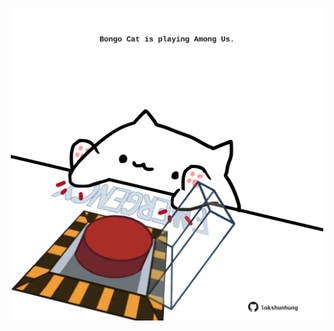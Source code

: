 <!-- built at 03/08/2021, 02:24:03 UTC -->
<p align="center">
  <img width="500" height="500" src="./ReadmeImage.svg">
</p>
